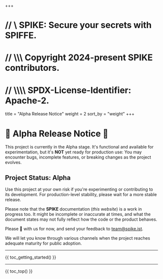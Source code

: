 +++
# //    \\ SPIKE: Secure your secrets with SPIFFE.
# //  \\\\\ Copyright 2024-present SPIKE contributors.
# // \\\\\\\ SPDX-License-Identifier: Apache-2.

title = "Alpha Release Notice"
weight = 2
sort_by = "weight"
+++



# 🚨 Alpha Release Notice 🚨

This project is currently in the Alpha stage. It's functional and available for
experimentation, but it's **NOT** yet ready for production use: You may
encounter bugs, incomplete features, or breaking changes as the project evolves.

## **Project Status**: **Alpha**

Use this project at your own risk if you're experimenting or contributing to its
development. For production-level stability, please wait for a more stable
release.

Please note that the **SPIKE** documentation (*this website*) is a work in
progress too. It might be incomplete or inaccurate at times, and what the
document states may not fully reflect how the code or the product behaves.

Please 🐻 with us for now, and send your feedback to
[team@spike.ist](mailto:team@spike.ist).

We will let you know through various channels when the project reaches adequate
maturity for public adoption.

----

{{ toc_getting_started() }}

----

{{ toc_top() }}
